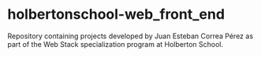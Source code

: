 # holbertonschool-web_front_end

Repository containing projects developed by Juan Esteban Correa Pérez as part of the Web Stack specialization program at Holberton School.
